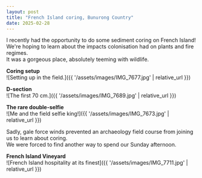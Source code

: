 ```yaml
---
layout: post
title: "French Island coring, Bunurong Country"
date: 2025-02-28
---
```


I recently had the opportunity to do some sediment coring on French Island!  
We're hoping to learn about the impacts colonisation had on plants and fire regimes.  
It was a gorgeous place, absolutely teeming with wildlife.

**Coring setup**  
![Setting up in the field.]({{ '/assets/images/IMG_7677.jpg' | relative_url }})

<!-- more -->
**D-section**  
![The first 70 cm.]({{ '/assets/images/IMG_7689.jpg' | relative_url }})

**The rare double-selfie**  
![Me and the field selfie king!]({{ '/assets/images/IMG_7673.jpg' | relative_url }})

Sadly, gale force winds prevented an archaeology field course from joining us to learn about coring.  
We were forced to find another way to spend our Sunday afternoon.

**French Island Vineyard**  
![French Island hospitality at its finest]({{ '/assets/images/IMG_7711.jpg' | relative_url }})
